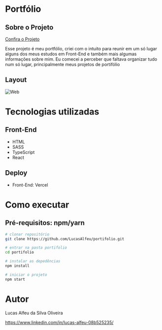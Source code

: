 # Portfólio

## Sobre o Projeto

[Confira o Projeto](https://portifolio-eta-rust.vercel.app/)

Esse projeto é meu portfólio, criei com o intuito para reunir em um só lugar alguns dos meus estudos em Front-End e também mais algumas informações sobre mim.  Eu comecei a perceber que faltava organizar tudo num só lugar, principalmente meus projetos de portifólio

## Layout

![Web](https://github.com/LucasAlfeu/portifolio/blob/main/public/portifolioImagem/portifolio.png)

# Tecnologias utilizadas

## Front-End

* HTML
* SASS
* TypeScript
* React

## Deploy

* Front-End: Vercel

# Como executar

## Pré-requisitos: npm/yarn

```bash
# clonar repositório
git clone https://github.com/LucasAlfeu/portifolio.git

# entrar na pasta portifolio
cd portifolio

# instalar as depedências
npm install

# iniciar o projeto
npm start
```

# Autor

Lucas Alfeu da Silva Oliveira

https://www.linkedin.com/in/lucas-alfeu-08b525235/
